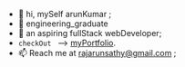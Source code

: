 - 👋 hi, mySelf arunKumar ;
- 👀 engineering_graduate 
- 🌱 an aspiring fullStack webDeveloper;
-  `checkOut `  --> <a href="https://aruns-portfolio.natlify.app" target="_blank">myPortfolio</a>.
- 📫 Reach me at rajarunsathy@gmail.com ;

<!---
arunn911/arunn911 is a ✨ special ✨ repository because its `README.md` (this file) appears on your GitHub profile.
You can click the Preview link to take a look at your changes.
--->
